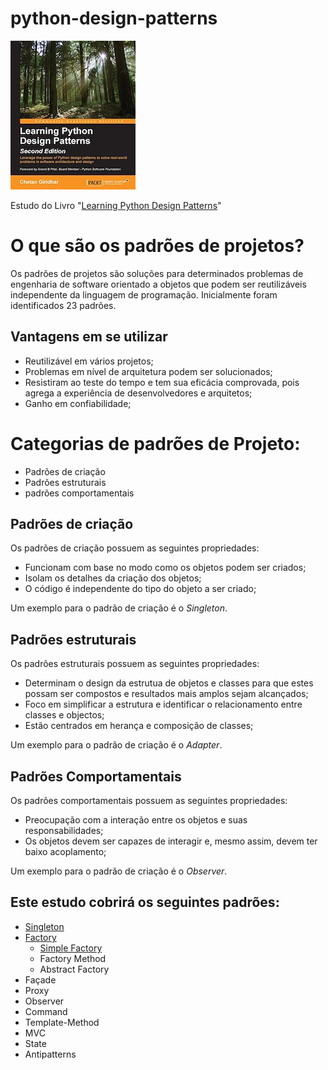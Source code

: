 # python-design-patterns
[![Estudo do Livro "Learning Python Design Patterns"](book.jpg) <!-- .element height="50%" width="50%" -->](https://www.amazon.com.br/Learning-Python-Design-Patterns-English-ebook/dp/B018XYKNOM/ref=asc_df_B018XYKNOM/?tag=googleshopp00-20&linkCode=df0&hvadid=405268075169&hvpos=&hvnetw=g&hvrand=6610347376625647477&hvpone=&hvptwo=&hvqmt=&hvdev=c&hvdvcmdl=&hvlocint=&hvlocphy=1001763&hvtargid=pla-848237520840&psc=1)

Estudo do Livro "[Learning Python Design Patterns](https://www.amazon.com.br/Learning-Python-Design-Patterns-English-ebook/dp/B018XYKNOM/ref=asc_df_B018XYKNOM/?tag=googleshopp00-20&linkCode=df0&hvadid=405268075169&hvpos=&hvnetw=g&hvrand=6610347376625647477&hvpone=&hvptwo=&hvqmt=&hvdev=c&hvdvcmdl=&hvlocint=&hvlocphy=1001763&hvtargid=pla-848237520840&psc=1)"

# O que são os padrões de projetos?

Os padrões de projetos são soluções para determinados problemas de engenharia de software orientado a objetos que podem ser reutilizáveis independente da linguagem de programação. Inicialmente foram identificados 23 padrões.

## Vantagens em se utilizar
- Reutilizável em vários projetos;
- Problemas em nível de arquitetura podem ser solucionados;
- Resistiram ao teste do tempo e tem sua eficácia comprovada, pois agrega a experiência de desenvolvedores e arquitetos;
- Ganho em confiabilidade;


# Categorias de padrões de Projeto:
- Padrões de criação
- Padrões estruturais
- padrões comportamentais


## Padrões de criação

Os padrões de criação possuem as seguintes propriedades:
- Funcionam com base no modo como os objetos podem ser criados;
- Isolam os detalhes da criação dos objetos;
- O código é independente do tipo do objeto a ser criado;

Um exemplo para o padrão de criação é o *Singleton*.

## Padrões estruturais

Os padrões estruturais possuem as seguintes propriedades:
- Determinam o design da estrutua de objetos e classes para que estes possam ser compostos e resultados mais amplos sejam alcançados;
- Foco em simplificar a estrutura e identificar o relacionamento entre classes e objectos;
- Estão centrados em herança e composição de classes;

Um exemplo para o padrão de criação é o *Adapter*.


## Padrões Comportamentais

Os padrões comportamentais possuem as seguintes propriedades:
- Preocupação com a interação entre os objetos e suas responsabilidades;
- Os objetos devem ser capazes de interagir e, mesmo assim, devem ter baixo acoplamento;

Um exemplo para o padrão de criação é o *Observer*.

## Este estudo cobrirá os seguintes padrões:
- [Singleton](singleton/)
- [Factory](factory/)
    - [Simple Factory](factory/#simple-factory)
    - Factory Method
    - Abstract Factory
- Façade
- Proxy
- Observer
- Command
- Template-Method
- MVC
- State
- Antipatterns

